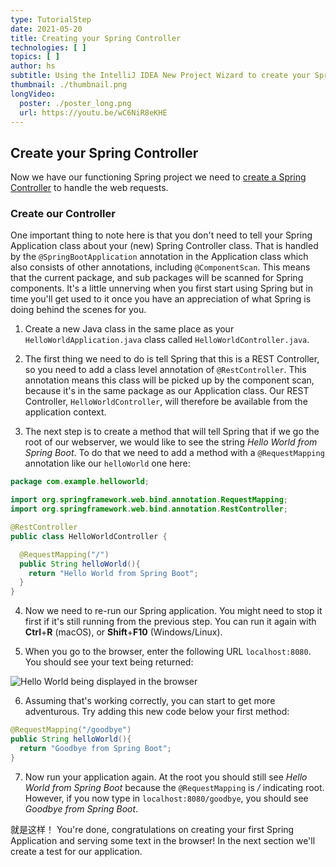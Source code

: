 ```yaml
---
type: TutorialStep
date: 2021-05-20
title: Creating your Spring Controller
technologies: [ ]
topics: [ ]
author: hs
subtitle: Using the IntelliJ IDEA New Project Wizard to create your Spring  Controller and select dependencies.
thumbnail: ./thumbnail.png
longVideo:
  poster: ./poster_long.png
  url: https://youtu.be/wC6NiR8eKHE
---
```


## Create your Spring Controller
Now we have our functioning Spring project we need to [create a Spring Controller](https://spring.io/guides/gs/serving-web-content/#initial) to handle the web requests.

### Create our Controller
One important thing to note here is that you don't need to tell your Spring Application class about your (new) Spring Controller class. That is handled by the `@SpringBootApplication` annotation in the Application class which also consists of other annotations, including `@ComponentScan`. This means that the current package, and sub packages will be scanned for Spring components. It's a little unnerving when you first start using Spring but in time you'll get used to it once you have an appreciation of what Spring is doing behind the scenes for you.

1) Create a new Java class in the same place as your `HelloWorldApplication.java` class called `HelloWorldController.java`.

2) The first thing we need to do is tell Spring that this is a REST Controller, so you need to add a class level annotation of `@RestController`. This annotation means this class will be picked up by the component scan, because it's in the same package as our Application class. Our REST Controller, `HelloWorldController`, will therefore be available from the application context.

3) The next step is to create a method that will tell Spring that if we go the root of our webserver, we would like to see the string _Hello World from Spring Boot_. To do that we need to add a method with a `@RequestMapping` annotation like our `helloWorld` one here:

```java
package com.example.helloworld;

import org.springframework.web.bind.annotation.RequestMapping;
import org.springframework.web.bind.annotation.RestController;

@RestController
public class HelloWorldController {

  @RequestMapping("/")
  public String helloWorld(){
    return "Hello World from Spring Boot";
  }
}
```
4) Now we need to re-run our Spring application. You might need to stop it first if it's still running from the previous step. You can run it again with **Ctrl**+**R** (macOS), or **Shift**+**F10** (Windows/Linux).

5) When you go to the browser, enter the following URL `localhost:8080`. You should see your text being returned:

![Hello World being displayed in the browser](hello-world-text.png)

6) Assuming that's working correctly, you can start to get more adventurous. Try adding this new code below your first method:

```java
@RequestMapping("/goodbye")
public String helloWorld(){
  return "Goodbye from Spring Boot";
}
```

7) Now run your application again. At the root you should still see _Hello World from Spring Boot_ because the `@RequestMapping` is _/_ indicating root. However, if you now type in `localhost:8080/goodbye`, you should see _Goodbye from Spring Boot_.

就是这样！ You're done, congratulations on creating your first Spring Application and serving some text in the browser! In the next section we'll create a test for our application. 